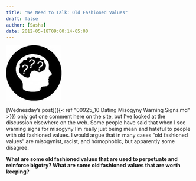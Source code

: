 ```yaml
---
title: "We Need to Talk: Old Fashioned Values"
draft: false
author: [Sasha]
date: 2012-05-18T09:00:14-05:00
---
```


![](/uploads/2012/04/weneedtotalk-150x150.jpg)

[Wednesday’s post]({{< ref "00925_10 Dating Misogyny Warning Signs.md" >}}) only got one comment here on the site, but I’ve looked at the discussion elsewhere on the web. Some people have said that when I see warning signs for misogyny I’m really just being mean and hateful to people with old fashioned values. I would argue that in many cases “old fashioned values” are misogynist, racist, and homophobic, but apparently some disagree.

__What are some old fashioned values that are used to perpetuate and reinforce bigotry? What are some old fashioned values that are worth keeping?__